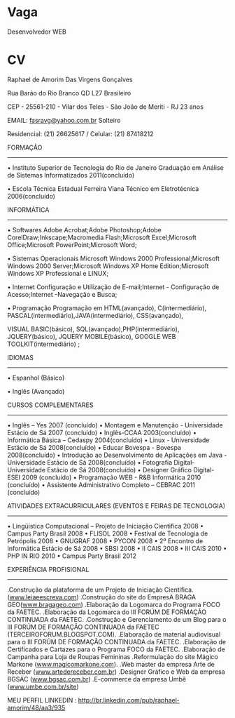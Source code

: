 Vaga
====

Desenvolvedor WEB

CV
==


Raphael de Amorim Das Virgens Gonçalves



Rua Barão do Rio Branco QD L27                                            Brasileiro

CEP - 25561-210 - Vilar dos Teles - São João de Meriti - RJ            23 anos

EMAIL: fasravg@yahoo.com.br                                              Solteiro

Residencial: (21) 26625617 / Celular: (21) 87418212



FORMAÇÃO
________________________________________

• Instituto Superior de Tecnologia  do Rio de Janeiro
 Graduação em Análise de Sistemas Informatizados      2011(concluído)

• Escola Técnica Estadual Ferreira Viana
Técnico em Eletrotécnica               2006(concluído)



INFORMÁTICA
________________________________________

• Softwares Adobe Acrobat;Adobe Photoshop;Adobe CorelDraw;Inkscape;Macromedia
Flash;Microsoft Excel;Microsoft Office;Microsoft PowerPoint;Microsoft Word;

• Sistemas Operacionais Microsoft Windows 2000 Professional;Microsoft Windows 2000 Server;Microsoft Windows XP Home Edition;Microsoft Windows XP Professional e LINUX;

• Internet Configuração e Utilização de E-mail;Internet - Configuração de Acesso;Internet -Navegação e Busca;

• Programação Programação em HTML(avançado), C(intermediário), PASCAL(intermediário),JAVA(intermediário), CSS(avançado),

VISUAL BASIC(básico), SQL(avançado),PHP(intermediário), JQUERY(básico), JQUERY MOBILE(básico), GOOGLE WEB TOOLKIT(intermediário) ;

IDIOMAS
_______________________________________

• Espanhol (Básico)

• Inglês (Avançado)


CURSOS COMPLEMENTARES
________________________________________

• Inglês – Yes 2007 (concluído)
• Montagem e Manutenção - Universidade Estácio de Sá 2007 (concluído)
• Inglês-CCAA 2003(concluído)
• Informática Básica – Cedaspy 2004(concluído)
• Linux - Universidade Estácio de Sá 2008(concluído)
• Educar Bovespa - Bovespa 2008(concluído)
• Introdução ao Desenvolvimento de Aplicações em Java - Universidade Estácio de Sá 2008(concluído)
• Fotografia Digital-Universidade Estácio de Sá 2008(concluído)
• Designer Gráfico Digital- ESEI 2009 (concluído)
• Programação WEB - R&B Informática 2010 (concluído)
• Assistente Administrativo Completo – CEBRAC  2011 (concluído)

 

ATIVIDADES EXTRACURRICULARES (EVENTOS E FEIRAS DE TECNOLOGIA)
________________________________________

• Lingüística Computacional – Projeto de Iniciação Cientifica 2008 
• Campus Party Brasil 2008
• FLISOL 2008
• Festival de Tecnologia de Petrópolis 2008
• GNUGRAF 2008
• PYCON 2008
• 2º Encontro de Informática Estácio de Sá 2008
• SBSI 2008
• II CAIS 2008
• III CAIS 2010
• PHP IN RIO 2010
• Campus Party Brasil 2012

EXPERIÊNCIA PROFISIONAL

________________________________________

.Construção da plataforma de um Projeto de Iniciação Científica.(www.leiaeescreva.com) 
.Construção do site do EmpresA BRAGA GEO(www.bragageo.com)
.Elaboração da Logomarca do Programa FOCO da FAETEC. 
.Elaboração da Logomarca do III FORÚM DE FORMAÇÃO CONTINUADA  da FAETEC. 
.Construção e Gerenciamento de um Blog para o III FORÚM DE FORMAÇÃO CONTINUADA  da FAETEC (TERCEIROFORUM.BLOGSPOT.COM). 
.Elaboração de material audiovisual para o III FORÚM DE FORMAÇÃO CONTINUADA  da FAETEC. 
.Elaboração de Certificados e Cartazes para o Programa FOCO da FAETEC. 
.Elaboração de Campanha para Loja de Roupas Femininas
.Reformulação do site Mágico Markone (www.magicomarkone.com).
.Web master da empresa Arte de Receber (www.artedereceber.com.br)
.Designer Gráfico e Web da empresa BGSAC (www.bgsac.com.br)
.E-commerce da empresa Umbê (www.umbe.com.br/site)


MEU PERFIL LINKEDIN : http://br.linkedin.com/pub/raphael-amorim/48/aa3/935
